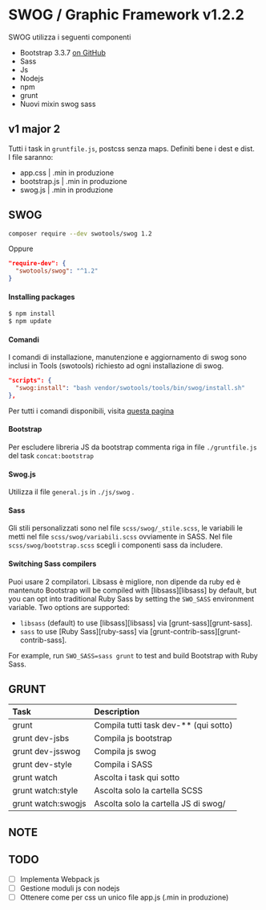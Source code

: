SWOG / Graphic Framework v1.2.2
====================

SWOG utilizza i seguenti componenti
* Bootstrap 3.3.7 [on GitHub](https://github.com/twbs/bootstrap/tree/v3.3.7)
* Sass
* Js
* Nodejs
* npm
* grunt
* Nuovi mixin swog sass

v1 major 2
-----------
Tutti i task in `gruntfile.js`, postcss senza maps. Definiti bene i dest e dist.<br>
I file saranno:
* app.css | .min in produzione
* bootstrap.js | .min in produzione
* swog.js | .min in produzione

SWOG
-----------

```bash
composer require --dev swotools/swog 1.2
```
Oppure
```json
"require-dev": {
  "swotools/swog": "^1.2"
}
```
#### Installing packages
```bash
$ npm install
$ npm update
```

#### Comandi
I comandi di installazione, manutenzione e aggiornamento di swog sono inclusi in Tools (swotools) richiesto ad ogni installazione di swog.
```json
"scripts": {
  "swog:install": "bash vendor/swotools/tools/bin/swog/install.sh"
},
```
Per tutti i comandi disponibili, visita [questa pagina](https://github.com/swotools/tools#comandi)

#### Bootstrap

Per escludere libreria JS da bootstrap commenta riga in file `./gruntfile.js` del task `concat:bootstrap`

#### Swog.js

Utilizza il file `general.js` in `./js/swog` .

#### Sass

Gli stili personalizzati sono nel file `scss/swog/_stile.scss`, le variabili le metti nel file `scss/swog/variabili.scss` ovviamente in SASS. Nel file `scss/swog/bootstrap.scss` scegli i componenti sass da includere.

#### Switching Sass compilers
Puoi usare 2 compilatori. Libsass è migliore, non dipende da ruby ed è mantenuto
Bootstrap will be compiled with [libsass][libsass] by default, but you can opt into traditional Ruby Sass by setting the `SWO_SASS` environment variable. Two options are supported:

* `libsass` (default) to use [libsass][libsass] via [grunt-sass][grunt-sass].
* `sass` to use [Ruby Sass][ruby-sass] via [grunt-contrib-sass][grunt-contrib-sass].

For example, run `SWO_SASS=sass grunt` to test and build Bootstrap with Ruby Sass.


GRUNT
-----------

Task                | Description
:------------------ | :-------------------------------------
grunt               | Compila tutti task dev-** (qui sotto)
grunt dev-jsbs      | Compila js bootstrap
grunt dev-jsswog    | Compila js swog
grunt dev-style     | Compila i SASS
grunt watch         | Ascolta i task qui sotto
grunt watch:style   | Ascolta solo la cartella SCSS
grunt watch:swogjs  | Ascolta solo la cartella JS di swog/


NOTE
-----------


TODO
-----------

- [ ] Implementa Webpack js
- [ ] Gestione moduli js con nodejs
- [ ] Ottenere come per css un unico file app.js (.min in produzione)
